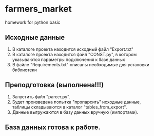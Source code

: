 # farmers_market
homework for python basic


## Исходные данные
1. В каталоге проекта находится исходный файл "Export.txt"
2. В каталоге проекта находится файл "CONST.py", в котором указываются параметры подключения к базе данных
3. В файле "Requirements.txt" описаны необходимые для установки библиотеки

## Преподготовка (выполнена!!!)
1. Запустить файл "parcer.py".
2. Будет произведена попытка "пропарсить" исходные данные, таблицы складываются в каталог "tables_from_export".
3. Данные выгружаются в базу данных вручную (импортами).

## База данных готова к работе.
